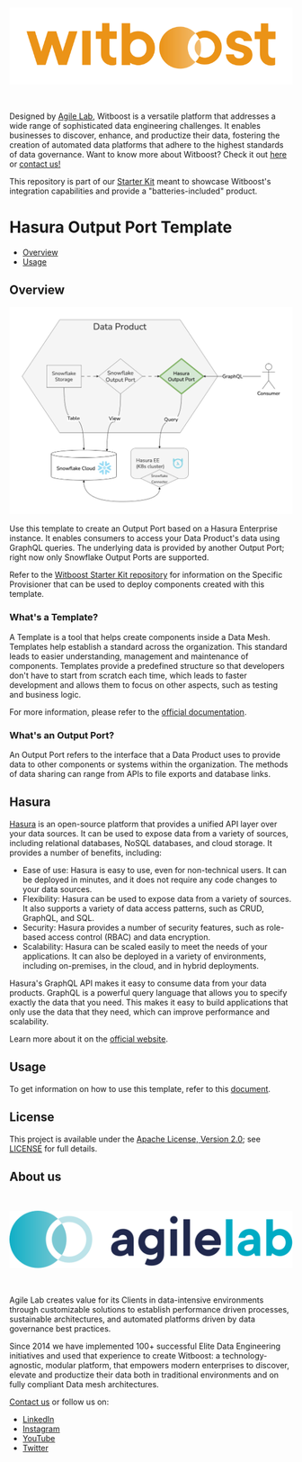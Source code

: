 <br/>
<p align="center">
    <a href="https://www.witboost.com/">
        <img src="docs/img/witboost_logo.svg" alt="witboost" width=600 >
    </a>
</p>
<br/>

Designed by [Agile Lab](https://www.agilelab.it/), Witboost is a versatile platform that addresses a wide range of sophisticated data engineering challenges. It enables businesses to discover, enhance, and productize their data, fostering the creation of automated data platforms that adhere to the highest standards of data governance. Want to know more about Witboost? Check it out [here](https://www.witboost.com/) or [contact us!](https://witboost.com/contact-us)

This repository is part of our [Starter Kit](https://github.com/agile-lab-dev/witboost-starter-kit) meant to showcase Witboost's integration capabilities and provide a "batteries-included" product.

# Hasura Output Port Template

- [Overview](#overview)
- [Usage](#usage)

## Overview

![Hasura Output Port](docs/images/template_introduction_diagram.png)

Use this template to create an Output Port based on a Hasura Enterprise instance. It enables consumers to access your Data Product's data using GraphQL queries. The underlying data is provided by another Output Port; right now only Snowflake Output Ports are supported.

Refer to the [Witboost Starter Kit repository](https://github.com/agile-lab-dev/witboost-starter-kit) for information on the Specific Provisioner that can be used to deploy components created with this template.

### What's a Template?

A Template is a tool that helps create components inside a Data Mesh. Templates help establish a standard across the organization. This standard leads to easier understanding, management and maintenance of components. Templates provide a predefined structure so that developers don't have to start from scratch each time, which leads to faster development and allows them to focus on other aspects, such as testing and business logic.

For more information, please refer to the [official documentation](https://docs.witboost.agilelab.it/docs/p1_user/p6_advanced/p6_1_templates/#getting-started).

### What's an Output Port?

An Output Port refers to the interface that a Data Product uses to provide data to other components or systems within the organization. The methods of data sharing can range from APIs to file exports and database links.

## Hasura

[Hasura](https://hasura.io/) is an open-source platform that provides a unified API layer over your data sources. It can be used to expose data from a variety of sources, including relational databases, NoSQL databases, and cloud storage.
It provides a number of benefits, including:
- Ease of use: Hasura is easy to use, even for non-technical users. It can be deployed in minutes, and it does not require any code changes to your data sources.
- Flexibility: Hasura can be used to expose data from a variety of sources. It also supports a variety of data access patterns, such as CRUD, GraphQL, and SQL.
- Security: Hasura provides a number of security features, such as role-based access control (RBAC) and data encryption.
- Scalability: Hasura can be scaled easily to meet the needs of your applications. It can also be deployed in a variety of environments, including on-premises, in the cloud, and in hybrid deployments.

Hasura's GraphQL API makes it easy to consume data from your data products. GraphQL is a powerful query language that allows you to specify exactly the data that you need. This makes it easy to build applications that only use the data that they need, which can improve performance and scalability.

Learn more about it on the [official website](https://hasura.io/docs/latest/index/).

## Usage

To get information on how to use this template, refer to this [document](./docs/index.md).

## License

This project is available under the [Apache License, Version 2.0](https://opensource.org/licenses/Apache-2.0); see [LICENSE](LICENSE) for full details.

## About us

<br/>
<p align="center">
    <a href="https://www.agilelab.it">
        <img src="docs/img/agilelab_logo.svg" alt="Agile Lab" width=600>
    </a>
</p>
<br/>

Agile Lab creates value for its Clients in data-intensive environments through customizable solutions to establish performance driven processes, sustainable architectures, and automated platforms driven by data governance best practices.

Since 2014 we have implemented 100+ successful Elite Data Engineering initiatives and used that experience to create Witboost: a technology-agnostic, modular platform, that empowers modern enterprises to discover, elevate and productize their data both in traditional environments and on fully compliant Data mesh architectures.

[Contact us](https://www.agilelab.it/contacts) or follow us on:
- [LinkedIn](https://www.linkedin.com/company/agile-lab/)
- [Instagram](https://www.instagram.com/agilelab_official/)
- [YouTube](https://www.youtube.com/channel/UCTWdhr7_4JmZIpZFhMdLzAA)
- [Twitter](https://twitter.com/agile__lab)
